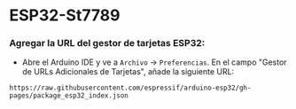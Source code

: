 # ESP32-St7789

### Agregar la URL del gestor de tarjetas ESP32:

- Abre el Arduino IDE y ve a `Archivo` -> `Preferencias`. En el campo "Gestor de URLs Adicionales de Tarjetas", añade la siguiente URL:

```text
https://raw.githubusercontent.com/espressif/arduino-esp32/gh-pages/package_esp32_index.json
